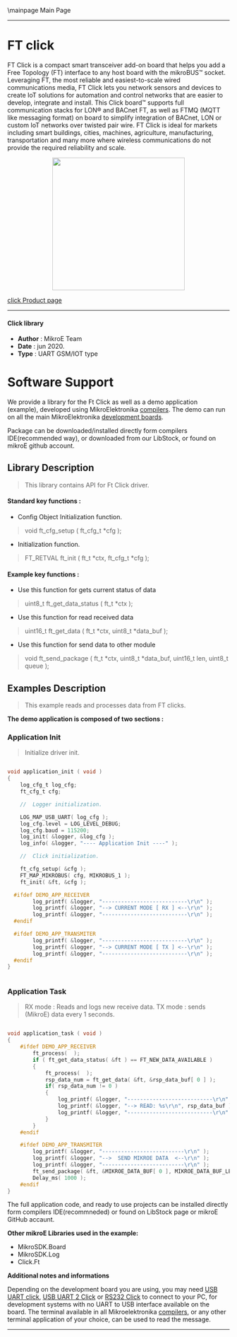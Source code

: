 \mainpage Main Page
 
---
# FT click

FT Click is a compact smart transceiver add-on board that helps you add a Free Topology (FT) interface to any host board with the mikroBUS™ socket. Leveraging FT, the most reliable and easiest-to-scale wired communications media, FT Click lets you network sensors and devices to create IoT solutions for automation and control networks that are easier to develop, integrate and install. This Click board™ supports full communication stacks for LON® and BACnet FT, as well as FTMQ (MQTT like messaging format) on board to simplify integration of BACnet, LON or custom IoT networks over twisted pair wire. FT Click is ideal for markets including smart buildings, cities, machines, agriculture, manufacturing, transportation and many more where wireless communications do not provide the required reliability and scale.

<p align="center">
  <img src="https://download.mikroe.com/images/click_for_ide/ft_click.png" height=300px>
</p>

[click Product page](https://www.mikroe.com/ft-click)

---


#### Click library 

- **Author**        : MikroE Team
- **Date**          : jun 2020.
- **Type**          : UART GSM/IOT type


# Software Support

We provide a library for the Ft Click 
as well as a demo application (example), developed using MikroElektronika 
[compilers](https://shop.mikroe.com/compilers). 
The demo can run on all the main MikroElektronika [development boards](https://shop.mikroe.com/development-boards).

Package can be downloaded/installed directly form compilers IDE(recommended way), or downloaded from our LibStock, or found on mikroE github account. 

## Library Description

> This library contains API for Ft Click driver.

#### Standard key functions :

- Config Object Initialization function.
> void ft_cfg_setup ( ft_cfg_t *cfg ); 
 
- Initialization function.
> FT_RETVAL ft_init ( ft_t *ctx, ft_cfg_t *cfg );



#### Example key functions :

- Use this function for gets current status of data
> uint8_t ft_get_data_status ( ft_t *ctx );
 
- Use this function for read received data
> uint16_t ft_get_data ( ft_t *ctx, uint8_t *data_buf );

- Use this function for send data to other module
> void ft_send_package ( ft_t *ctx, uint8_t *data_buf, uint16_t len, uint8_t queue );

## Examples Description

> This example reads and processes data from FT clicks. 

**The demo application is composed of two sections :**

### Application Init 

> Initialize driver init.

```c

void application_init ( void )
{
    log_cfg_t log_cfg;
    ft_cfg_t cfg;

    //  Logger initialization.

    LOG_MAP_USB_UART( log_cfg );
    log_cfg.level = LOG_LEVEL_DEBUG;
    log_cfg.baud = 115200;
    log_init( &logger, &log_cfg );
    log_info( &logger, "---- Application Init ----" );

    //  Click initialization.

    ft_cfg_setup( &cfg );
    FT_MAP_MIKROBUS( cfg, MIKROBUS_1 );
    ft_init( &ft, &cfg );

  #ifdef DEMO_APP_RECEIVER
        log_printf( &logger, "---------------------------\r\n" );
        log_printf( &logger, "--> CURRENT MODE [ RX ] <--\r\n" );
        log_printf( &logger, "---------------------------\r\n" );
  #endif

  #ifdef DEMO_APP_TRANSMITER
        log_printf( &logger, "---------------------------\r\n" );
        log_printf( &logger, "--> CURRENT MODE [ TX ] <--\r\n" );
        log_printf( &logger, "---------------------------\r\n" );
  #endif
}
  
```

### Application Task

> RX mode : Reads and logs new receive data.
> TX mode : sends (MikroE) data every 1 seconds. 

```c

void application_task ( void )
{
    #ifdef DEMO_APP_RECEIVER
        ft_process(  );
        if ( ft_get_data_status( &ft ) == FT_NEW_DATA_AVAILABLE )
        {
            ft_process(  );
            rsp_data_num = ft_get_data( &ft, &rsp_data_buf[ 0 ] );
            if( rsp_data_num != 0 )
            {
                log_printf( &logger, "---------------------------\r\n" );
                log_printf( &logger, "--> READ: %s\r\n", rsp_data_buf );
                log_printf( &logger, "---------------------------\r\n" );
            }
        }
    #endif

    #ifdef DEMO_APP_TRANSMITER
        log_printf( &logger, "--------------------------\r\n" );
        log_printf( &logger, "-->  SEND MIKROE DATA  <--\r\n" );
        log_printf( &logger, "--------------------------\r\n" );
        ft_send_package( &ft, &MIKROE_DATA_BUF[ 0 ], MIKROE_DATA_BUF_LEN, MIKROE_DATA_QUEUE );
        Delay_ms( 1000 );
    #endif
} 

```

The full application code, and ready to use projects can be  installed directly form compilers IDE(recommneded) or found on LibStock page or mikroE GitHub accaunt.

**Other mikroE Libraries used in the example:** 

- MikroSDK.Board
- MikroSDK.Log
- Click.Ft

**Additional notes and informations**

Depending on the development board you are using, you may need 
[USB UART click](https://shop.mikroe.com/usb-uart-click), 
[USB UART 2 Click](https://shop.mikroe.com/usb-uart-2-click) or 
[RS232 Click](https://shop.mikroe.com/rs232-click) to connect to your PC, for 
development systems with no UART to USB interface available on the board. The 
terminal available in all Mikroelektronika 
[compilers](https://shop.mikroe.com/compilers), or any other terminal application 
of your choice, can be used to read the message.



---
